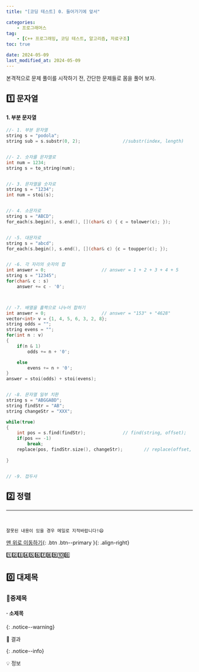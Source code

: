 ```yaml
---
title: "[코딩 테스트] 0. 들어가기에 앞서"

categories: 
    - 프로그래머스
tag: 
    - [C++ 프로그래밍, 코딩 테스트, 알고리즘, 자료구조]
toc: true

date: 2024-05-09
last_modified_at: 2024-05-09
---
```


본격적으로 문제 풀이를 시작하기 전, 간단한 문제들로 몸을 풀어 보자.



## 1️⃣ 문자열

#### 1. 부분 문자열

```c++
//- 1. 부분 문자열
string s = "podola";
string sub = s.substr(0, 2);				//substr(index, length)


//- 2. 숫자를 문자열로
int num = 1234;
string s = to_string(num);


//- 3. 문자열을 숫자로
string s = "1234";
int num = stoi(s);


//- 4. 소문자로
string s = "ABCD";
for_each(s.begin(), s.end(), [](char& c) { c = tolower(c); });


// -5. 대문자로
string s = "abcd";
for_each(s.begin(), s.end(), [](char& c) {c = toupper(c); });


// -6. 각 자리의 숫자의 합
int answer = 0;						// answer = 1 + 2 + 3 + 4 + 5
string s = "12345";
for(char& c : s)
    answer += c - '0';



// -7. 배열을 홀짝으로 나누어 합하기
int answer = 0;						// answer = "153" + "4628"
vector<int> v = {1, 4, 5, 6, 3, 2, 8};
string odds = "";
string evens = "";
for(int n : v)
{
    if(n & 1)
        odds += n + '0';

    else
        evens += n + '0';
}
answer = stoi(odds) + stoi(evens);


// -8. 문자열 일부 치환
string s = "ABGGABD";
string findStr = "AB";
string changeStr = "XXX";

while(true)
{
    int pos = s.find(findStr);				// find(string, offset);
    if(pos == -1)
        break;
    replace(pos, findStr.size(), changeStr);		// replace(offset, size, newString)
    
}


// -9. 접두사


```



## 2️⃣ 정렬








***

<br>

    잘못된 내용이 있을 경우 메일로 지적바랍니다!😄

[맨 위로 이동하기](#){: .btn .btn--primary }{: .align-right}





1️⃣2️⃣3️⃣4️⃣5️⃣6️⃣7️⃣8️⃣9️⃣🔟0️⃣



## 0️⃣ 대제목



### 🔸중제목



#### ·  소제목



{: .notice--warning}

🚀 결과

{: .notice--info}

💡 정보